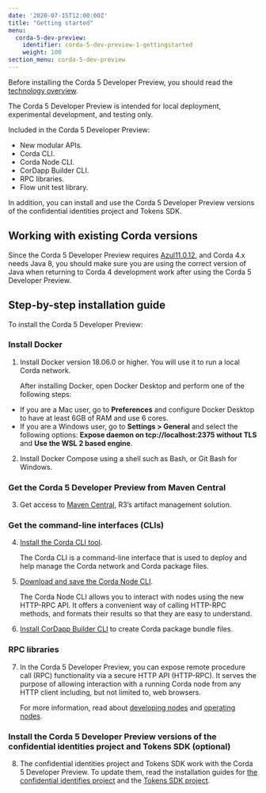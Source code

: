 ```yaml
---
date: '2020-07-15T12:00:00Z'
title: "Getting started"
menu:
  corda-5-dev-preview:
    identifier: corda-5-dev-preview-1-gettingstarted
    weight: 100
section_menu: corda-5-dev-preview
---
```


Before installing the Corda 5 Developer Preview, you should read the [technology overview](../../../../../en/platform/corda/5.0-dev-preview-1/getting-started/prerequisites.md).

The Corda 5 Developer Preview is intended for local deployment, experimental development, and testing only.

Included in the Corda 5 Developer Preview:

* New modular APIs.
* Corda CLI.
* Corda Node CLI.
* CorDapp Builder CLI.
* RPC libraries.
* Flow unit test library.

In addition, you can install and use the Corda 5 Developer Preview versions of the confidential identities project and Tokens SDK.

## Working with existing Corda versions

Since the Corda 5 Developer Preview requires [Azul11.0.12](https://www.azul.com/downloads/?package=jdk),
and Corda 4.x needs Java 8, you should make sure you are using the correct
version of Java when returning to Corda 4 development work after using the Corda 5 Developer Preview.

## Step-by-step installation guide

To install the Corda 5 Developer Preview:

### Install Docker
1. Install Docker version 18.06.0 or higher. You will use it to run a local Corda network.

   After installing Docker, open Docker Desktop and perform one of the following steps:
  * If you are a Mac user, go to **Preferences** and configure Docker Desktop to have at least 6GB of RAM and use 6 cores.
  * If you are a Windows user, go to **Settings > General** and select the following options: **Expose daemon on tcp://localhost:2375 without TLS** and **Use the WSL 2 based engine**.

2. Install Docker Compose using a shell such as Bash, or Git Bash for Windows.

### Get the Corda 5 Developer Preview from Maven Central
3. Get access to [Maven Central](https://repo1.maven.org/maven2/net/corda/corda/5.0.0-DevPreview-1.0/), R3’s artifact management solution.

### Get the command-line interfaces (CLIs)
4. [Install the Corda CLI tool](../../../../../en/platform/corda/5.0-dev-preview-1/corda-cli/installing-corda-cli.md).

   The Corda CLI is a command-line interface that is used to deploy and help manage the Corda network and Corda package files.

5. [Download and save the Corda Node CLI](../../../../../en/platform/corda/5.0-dev-preview-1/nodes/operating/cli-curl/cli-curl.md).

   The Corda Node CLI allows you to interact with nodes using the new HTTP-RPC API. It offers a
   convenient way of calling HTTP-RPC methods, and formats their results so that they are easy to understand.

6. [Install CorDapp Builder CLI](../../../../../en/platform/corda/5.0-dev-preview-1/packaging/cordapp-builder.md) to create Corda package bundle files.

### RPC libraries
7. In the Corda 5 Developer Preview, you can expose remote procedure call (RPC) functionality via a secure HTTP API (HTTP-RPC).
   It serves the purpose of allowing interaction with a running Corda node from any HTTP client including, but not limited to,
   web browsers.

   For more information, read about [developing nodes](../../../../../en/platform/corda/5.0-dev-preview-1/nodes/developing/developing-nodes-homepage.md) and
   [operating nodes](../../../../../en/platform/corda/5.0-dev-preview-1/nodes/operating/operating-nodes-homepage.md).

### Install the Corda 5 Developer Preview versions of the confidential identities project and Tokens SDK (optional)
8. The confidential identities project and Tokens SDK work with the Corda 5 Developer Preview. To update them, read the installation guides for [the confidential identifies project](../../../../../en/platform/corda/5.0-dev-preview-1/confidential-identities/overview.html#install-the-confidential-identities-sdk) and the [Tokens SDK project](../../../../../en/platform/corda/5.0-dev-preview-1/tokens-sdk/overview.html#install-the-tokens-sdk).
